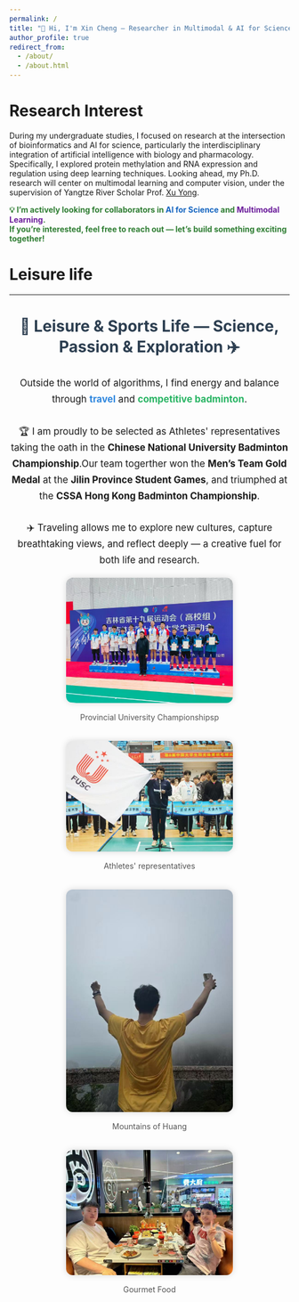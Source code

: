 ```yaml
---
permalink: /
title: "👋 Hi, I'm Xin Cheng — Researcher in Multimodal & AI for Science🚀"
author_profile: true
redirect_from: 
  - /about/
  - /about.html
---
```


<!-- This is the front page of a website that is powered by the [Academic Pages template](https://github.com/academicpages/academicpages.github.io) and hosted on GitHub pages. [GitHub pages](https://pages.github.com) is a free service in which websites are built and hosted from code and data stored in a GitHub repository, automatically updating when a new commit is made to the repository. This template was forked from the [Minimal Mistakes Jekyll Theme](https://mmistakes.github.io/minimal-mistakes/) created by Michael Rose, and then extended to support the kinds of content that academics have: publications, talks, teaching, a portfolio, blog posts, and a dynamically-generated CV. You can fork [this template](https://github.com/academicpages/academicpages.github.io) right now, modify the configuration and markdown files, add your own PDFs and other content, and have your own site for free, with no ads! -->

Research Interest
======
During my undergraduate studies, I focused on research at the intersection of bioinformatics and AI for science, particularly the interdisciplinary integration of artificial intelligence with biology and pharmacology. Specifically, I explored protein methylation and RNA expression and regulation using deep learning techniques. Looking ahead, my Ph.D. research will center on multimodal learning and computer vision, under the supervision of Yangtze River Scholar Prof. [Xu Yong](https://faculty.hitsz.edu.cn/xuyong). 
<!-- <div style="border: 2px solid #4CAF50; border-radius: 10px; padding: 15px; background-color: #f9fff9; font-size: 18px;"> -->
  <p style="font-weight: bold; color: #2e7d32;">
    💡 <strong>I’m actively looking for collaborators</strong> in <span style="color:#1565c0;">AI for Science</span> and <span style="color:#6a1b9a;">Multimodal Learning</span>.<br>
    If you’re interested, feel free to <strong>reach out</strong> — let’s build something exciting together!
  </p>
<!-- </div> -->
<!-- 
News
======



<!-- Honors and Awards
====== -->



<!-- Academic Activities
====== --> 

<!-- 
Selected Paper
====== -->
<!-- Research Experience
======
During my undergraduate studies at Jilin University, I received professional training in scientific research. As the team leader in the University Student Innovation and Entrepreneurship Competition, I led my team to complete a project titled “Main Document Extraction and Document Attribute Classification Methods Based on Deep Learning.” This project focuses on techniques for classifying articles based on their main content. Using comprehensive layout analysis methods, the document is divided into smaller regions. We apply the Faster R-CNN algorithm to extract and classify features from each region, then integrate the features of multiple regions within the document to form the document’s overall features, achieving the goals of classification and main content extraction.

My undergraduate thesis was titled “Prediction of Protein Methylation Sites Based on a Dense Convolutional Framework.” This project was completed under the funding of the National Natural Science Foundation of China (NSFC 62272192), which was approved by my supervisor. The quality of the thesis was high, and I was awarded the 2024 Excellent Undergraduate Thesis Award by Jilin University. A scientific paper based on this project has been accepted for inclusion in the IEEE 2024 Bioinformatics and Biomedical International Conference (CCF-B) workshop. -->

<!-- Publication
====== -->

Leisure life
======

<hr>

<h2 align="center" style="color:#2c3e50; font-size: 28px; font-weight: bold;">
  🏸 Leisure & Sports Life — Science, Passion & Exploration ✈️
</h2>

<p align="center" style="font-size:17px; max-width: 800px; margin: 0 auto; line-height:1.7;">
  Outside the world of algorithms, I find energy and balance through <strong style="color:#2e86de;">travel</strong> and <strong style="color:#28b463;">competitive badminton</strong>.
  <br><br>
  🏆 I am proudly to be selected as Athletes' representatives taking the oath in the <strong>Chinese National University Badminton Championship</strong>.Our team togerther won the <strong>Men’s Team Gold Medal</strong> at the <strong>Jilin Province Student Games</strong>, and triumphed at the <strong>CSSA Hong Kong Badminton Championship</strong>.
  <br><br>
  ✈️ Traveling allows me to explore new cultures, capture breathtaking views, and reflect deeply — a creative fuel for both life and research.
</p>

<br>

<!-- Photo Grid -->
<div style="display: flex; flex-wrap: wrap; justify-content: center; gap: 20px;">

  <!-- Badminton 1 -->
  <div>
    <img src="/images/badminton1.jpg" alt="Badminton 1" style="width: 300px; border-radius: 12px; box-shadow: 0px 0px 12px rgba(0,0,0,0.15);">
    <p align="center" style="font-size:14px; color:#555;">Provincial University Championshipsp</p>
  </div>

  <!-- Badminton 2 -->
  <div>
    <img src="/images/badminton2.jpg" alt="Badminton 2" style="width: 300px; border-radius: 12px; box-shadow: 0px 0px 12px rgba(0,0,0,0.15);">
    <p align="center" style="font-size:14px; color:#555;">Athletes' representatives</p>
  </div>

  <!-- Travel 1 -->
  <div>
    <img src="/images/travel1.jpg" alt="Travel 1" style="width: 300px; border-radius: 12px; box-shadow: 0px 0px 12px rgba(0,0,0,0.15);">
    <p align="center" style="font-size:14px; color:#555;">Mountains of Huang</p>
  </div>

  <!-- Travel 2 -->
  <div>
    <img src="/images/travel2.jpg" alt="Travel 2" style="width: 300px; border-radius: 12px; box-shadow: 0px 0px 12px rgba(0,0,0,0.15);">
    <p align="center" style="font-size:14px; color:#555;">Gourmet Food</p>
  </div>

</div>

<!-- Create content & metadata
------
For site content, there is one markdown file for each type of content, which are stored in directories like _publications, _talks, _posts, _teaching, or _pages. For example, each talk is a markdown file in the [_talks directory](https://github.com/academicpages/academicpages.github.io/tree/master/_talks). At the top of each markdown file is structured data in YAML about the talk, which the theme will parse to do lots of cool stuff. The same structured data about a talk is used to generate the list of talks on the [Talks page](https://academicpages.github.io/talks), each [individual page](https://academicpages.github.io/talks/2012-03-01-talk-1) for specific talks, the talks section for the [CV page](https://academicpages.github.io/cv), and the [map of places you've given a talk](https://academicpages.github.io/talkmap.html) (if you run this [python file](https://github.com/academicpages/academicpages.github.io/blob/master/talkmap.py) or [Jupyter notebook](https://github.com/academicpages/academicpages.github.io/blob/master/talkmap.ipynb), which creates the HTML for the map based on the contents of the _talks directory). -->

<!-- **Markdown generator** -->

<!-- The repository includes [a set of Jupyter notebooks](https://github.com/academicpages/academicpages.github.io/tree/master/markdown_generator
) that converts a CSV containing structured data about talks or presentations into individual markdown files that will be properly formatted for the Academic Pages template. The sample CSVs in that directory are the ones I used to create my own personal website at stuartgeiger.com. My usual workflow is that I keep a spreadsheet of my publications and talks, then run the code in these notebooks to generate the markdown files, then commit and push them to the GitHub repository. -->
<!-- 
How to edit your site's GitHub repository
------
Many people use a git client to create files on their local computer and then push them to GitHub's servers. If you are not familiar with git, you can directly edit these configuration and markdown files directly in the github.com interface. Navigate to a file (like [this one](https://github.com/academicpages/academicpages.github.io/blob/master/_talks/2012-03-01-talk-1.md) and click the pencil icon in the top right of the content preview (to the right of the "Raw | Blame | History" buttons). You can delete a file by clicking the trashcan icon to the right of the pencil icon. You can also create new files or upload files by navigating to a directory and clicking the "Create new file" or "Upload files" buttons. 

Example: editing a markdown file for a talk
![Editing a markdown file for a talk](/images/editing-talk.png)

 -->
